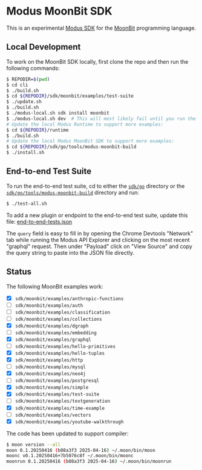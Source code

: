 # Modus MoonBit SDK

This is an experimental [Modus SDK] for the [MoonBit] programming language.

[Modus SDK]: https://github.com/gmlewis/modus
[MoonBit]: https://www.moonbitlang.com/

## Local Development

To work on the MoonBit SDK locally, first clone the repo and then run the following commands:

```bash
$ REPODIR=$(pwd)
$ cd cli
$ ./build.sh
$ cd ${REPODIR}/sdk/moonbit/examples/test-suite
$ ./update.sh
$ ./build.sh
$ ./modus-local.sh sdk install moonbit
$ ./modus-local.sh dev  # This will most likely fail until you run the following steps:
# Update the local Modus Runtime to support more examples:
$ cd ${REPODIR}/runtime
$ ./build.sh
# Update the local Modus MoonBit SDK to support more examples:
$ cd ${REPODIR}/sdk/go/tools/modus-moonbit-build
$ ./install.sh
```

## End-to-end Test Suite

To run the end-to-end test suite, cd to either the [`sdk/go`](/sdk/go) directory
or the [`sdk/go/tools/modus-moonbit-build`](/sdk/go/tools/modus-moonbit-build) directory and run:

```bash
$ ./test-all.sh
```

To add a new plugin or endpoint to the end-to-end test suite, update this file:
[end-to-end-tests.json](/sdk/go/tools/modus-moonbit-build/end-to-end-tests.json)

The `query` field is easy to fill in by opening the Chrome Devtools "Network"
tab while running the Modus API Explorer and clicking on the most recent
"graphql" request. Then under "Payload" click on "View Source" and copy
the query string to paste into the JSON file directly.

## Status

The following MoonBit examples work:

- [x] `sdk/moonbit/examples/anthropic-functions`
- [ ] `sdk/moonbit/examples/auth`
- [ ] `sdk/moonbit/examples/classification`
- [ ] `sdk/moonbit/examples/collections`
- [x] `sdk/moonbit/examples/dgraph`
- [ ] `sdk/moonbit/examples/embedding`
- [x] `sdk/moonbit/examples/graphql`
- [ ] `sdk/moonbit/examples/hello-primitives`
- [x] `sdk/moonbit/examples/hello-tuples`
- [x] `sdk/moonbit/examples/http`
- [ ] `sdk/moonbit/examples/mysql`
- [x] `sdk/moonbit/examples/neo4j`
- [ ] `sdk/moonbit/examples/postgresql`
- [x] `sdk/moonbit/examples/simple`
- [x] `sdk/moonbit/examples/test-suite`
- [ ] `sdk/moonbit/examples/textgeneration`
- [x] `sdk/moonbit/examples/time-example`
- [ ] `sdk/moonbit/examples/vectors`
- [x] `sdk/moonbit/examples/youtube-walkthrough`

The code has been updated to support compiler:

```bash
$ moon version --all
moon 0.1.20250416 (b08a3f3 2025-04-16) ~/.moon/bin/moon
moonc v0.1.20250416+7b5076c8f ~/.moon/bin/moonc
moonrun 0.1.20250416 (b08a3f3 2025-04-16) ~/.moon/bin/moonrun
```
